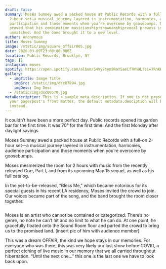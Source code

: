 ```yaml
---
draft: false
summary: Moses Sumney awed a packed house at Public Records with a full-on
  2-hour set—a musical journey layered in instrumentation, harmonies, audience
  participation and those moments when you’re overcome by goosebumps. Moses
  proved that his combination musicianship+showmanship+vocal prowess is
  unmatched. And the band brought it to a new level. 
author: Anonymous
title: Moses Sumney
image: /static/img/square_offair005.jpg
date: 2020-03-09T23:00:00.000Z
location: Public Records, Brooklyn, NY
tags: []
instagram: moses
spotify: https://open.spotify.com/album/54Vy7sym9RaY5aeCfTWn9L?si=7RnKHMu7RwafPSt-oungLg&dl_branch=1
gallery:
  - imgTitle: Image Title
    imgSrc: /static/img/dsc07094.jpg
    imgDesc: Img Desc
  - /static/img/dsc06570.jpg
metaDescription: This is a sample meta description. If one is not present in
  your page/post's front matter, the default metadata.desciption will be used
  instead.
---
```

It couldn’t have been a more perfect day. Public records opened its garden bar for the first time. It was 70° for the first time. And the first Monday after daylight savings. 

Moses Sumney awed a packed house at Public Records with a full-on 2-hour set—a musical journey layered in instrumentation, harmonies, audience participation and those moments when you’re overcome by goosebumps. 

Moses mesmerized the room for 2 hours with music from the recently released Græ, Part I, and from its upcoming May 15 sequel, as well as his full catalog. 

In the yet-to-be-released, “Bless Me,” which became notorious for its special guests in his recent LA residency, Moses invited the crowd to join. Our voices became part of the song, and the band brought the room closer together. 

![]()

Moses is an artist who cannot be contained or categorized. There’s no genre, no note he can’t hit and no limit to what he can do. At one point, he gracefully floated onto the Sound Room floor and parted the crowd to bring us to the promised land. \[insert pic of him with audience member]

This was a dream OFFAIR, the kind we hope stays in our memories. For everyone who was there, this was very likely our last show before COVID, a perfect etching of live music in our memory that we all carried throughout hibernation. “Until the next one…” this one is the last one we have to look back upon.